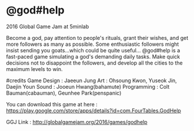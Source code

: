 # @god#help
2016 Global Game Jam at 5minlab

Become a god, pay attention to people's rituals, grant their wishes, and get more followers as many as possible. Some enthusiastic followers might insist sending you goats…which could be quite useful... @god#help is a fast-paced game simulating a god's demanding daily tasks. Make quick decisions not to disappoint the followers, and develop all the cities to the maximum levels to win.

#credits
Game Design : Jaeeun Jung
Art : Ohsoung Kwon, Yuseok Jin, Daejin Youn
Sound : Jooeun Hwang(bahamute)
Programming : Colt Bauman(cabauman), Geunhee Park(penspanic)

You can download this game at here : 
https://play.google.com/store/apps/details?id=com.FourTables.GodHelp

GGJ Link :
http://globalgamejam.org/2016/games/godhelp
